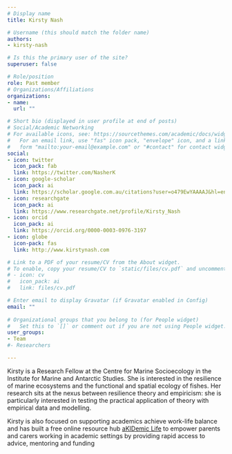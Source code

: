 ```yaml
---
# Display name
title: Kirsty Nash

# Username (this should match the folder name)
authors:
- kirsty-nash

# Is this the primary user of the site?
superuser: false

# Role/position
role: Past member
# Organizations/Affiliations
organizations:
- name: 
  url: ""

# Short bio (displayed in user profile at end of posts)
# Social/Academic Networking
# For available icons, see: https://sourcethemes.com/academic/docs/widgets/#icons
#   For an email link, use "fas" icon pack, "envelope" icon, and a link in the
#   form "mailto:your-email@example.com" or "#contact" for contact widget.
social:
- icon: twitter
  icon_pack: fab
  link: https://twitter.com/NasherK
- icon: google-scholar
  icon_pack: ai
  link: https://scholar.google.com.au/citations?user=o479EwYAAAAJ&hl=en
- icon: researchgate
  icon_pack: ai
  link: https://www.researchgate.net/profile/Kirsty_Nash
- icon: orcid
  icon_pack: ai
  link: https://orcid.org/0000-0003-0976-3197
- icon: globe
  icon-pack: fas
  link: http://www.kirstynash.com

# Link to a PDF of your resume/CV from the About widget.
# To enable, copy your resume/CV to `static/files/cv.pdf` and uncomment the lines below.  
# - icon: cv
#   icon_pack: ai
#   link: files/cv.pdf

# Enter email to display Gravatar (if Gravatar enabled in Config)
email: ""
  
# Organizational groups that you belong to (for People widget)
#   Set this to `[]` or comment out if you are not using People widget.  
user_groups:
- Team
#- Researchers

---
```


Kirsty is a Research Fellow at the Centre for Marine Socioecology in the Institute for Marine and Antarctic Studies. She is interested in the resilience of marine ecosystems and the functional and spatial ecology of fishes. Her research sits at the nexus between resilience theory and empiricism: she is particularly interested in testing the practical application of theory with empirical data and modelling.
 
Kirsty is also focused on supporting academics achieve work-life balance and has built a free online resource hub [aKIDemic Life](https://akidemiclife.com) to empower parents and carers working in academic settings by providing rapid access to advice, mentoring and funding
